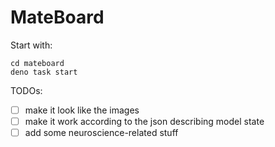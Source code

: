 # MateBoard

Start with:
```
cd mateboard
deno task start
```

TODOs:
- [ ] make it look like the images
- [ ] make it work according to the json describing model state
- [ ] add some neuroscience-related stuff
